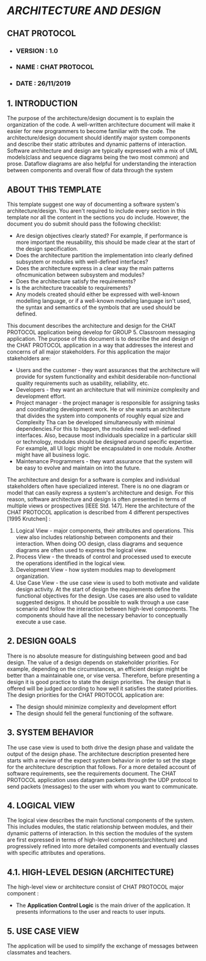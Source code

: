 # **_ARCHITECTURE AND DESIGN_**
## **CHAT PROTOCOL**
- ###  VERSION : 1.0
- ### NAME : CHAT PROTOCOL
- ### DATE : 26/11/2019

##  1. **INTRODUCTION**
The purpose of the architecture/design document is to explain the organization of the code. A well-written architecture document will make it easier for new programmers to become familiar with the code.
The architecture/design document should identify major system components and describe their static attributes and dynamic patterns of interaction.
Software architecture and design are typically expressed with a mix of UML models(class and sequence diagrams being the two most common) and prose. Dataflow diagrams are also helpful for understanding the interaction between components and overall flow of data through the system
## **ABOUT THIS TEMPLATE**
This template suggest one way of documenting a software system's architecture/design. You aren't required to include every section in this template nor all the content in the sections you do include.
However, the document you do submit should pass the following checklist:

- Are design objectives clearly stated? For example, if performance is more important the reusability, this should be made clear at the start of the design specification.
- Does the architecture partition the implementation into clearly defined subsystem or modules with well-defined interfaces?
- Does the architecture express in a clear way the main patterns ofncmunication between subsystem and modules?
- Does the architecture satisfy the requirements?
- Is the architecture traceable to requirements?
- Any models created should either be expressed with well-known modelling language, or if a well-known modeling language isn't used, the syntax and semantics of the symbols that are used should be defined.

This document describes the architecture and design for the CHAT PROTOCOL application being develop for GROUP 5. Classroom messaging application.
The purpose of this document is to describe the and design of the CHAT PROTOCOL application in a way that addresses the interest and concerns of all major stakeholders.
For this application the major stakeholders are:
- Users and the customer - they want assurances that the architecture will provide for system functionality and exhibit desiderabile non-functional quality requirements such as usability, reliability, etc.
- Developers - they want an architecture that will minimize complexity and development effort.
- Project manager - the project manager is responsible for assigning tasks and coordinating development work. He or she wants an architecture that divides the system into components of roughly equal size and Complexity Tha can be developed simultaneously with minimal dependencies.For this to happen, the modules need well-defined interfaces. Also, because most individuals specialize in a particular skill or technology, modules should be designed around specific expertise. For example, all UI logic might be encapsulated in one module. Another might have all business logic.
- Maintenance Programmers - they want assurance that the system will be easy to evolve and maintain on into the future.

The architecture and design for a software is complex and individual stakeholders often have specialized interest. There is no one diagram or model that can easily express a system's architecture and design. For this reason, software architecture and design is often presented in terms of multiple views or prospectives [IEEE Std. 147]. Here the architecture of the CHAT PROTOCOL application is described from 4 different perspectives [1995 Krutchen] :
1. Logical View - major components, their attributes and operations. This view also includes relationship between components and their interaction. When doing OO design, class diagrams and sequence diagrams are often used to express the logical view.
2. Process View - the threads of control and processed used to execute the operations identified in the logical view.
3. Development View - how system modules map to development organization.
4. Use Case View - the use case view is used to both motivate and validate design activity. At the start of design the requirements define the functional objectives for the design. Use cases are also used to validate suggested designs. It should be possible to walk through a use case scenario and follow the interaction between high-level components. The components should have all the necessary behavior to conceptually execute a use case.

## 2. **DESIGN GOALS**
There is no absolute measure for distinguishing between good and bad design. The value of a design depends on stakeholder priorities. For example, depending on the circumstances, an efficient design might be better than a maintainable one, or vise versa.
Therefore, before presenting a design it is good practice to state the design priorities. The design that is offered will be judged according to how well it satisfies the stated priorities.
The design priorities for the CHAT PROTOCOL application are:
- The design should minimize complexity and development effort
- The design should fell the general functioning of the software.

## 3. **SYSTEM BEHAVIOR**
The use case view is used to both drive the design phase and validate the output of the design phase. The architecture description presented here starts with a review of the expect system behavior in order to set the stage for the architecture description that follows. For a more detailed account of software requirements, see the requirements document. The CHAT PROTOCOL application uses datagram packets through the UDP protocol to send packets (messages) to the user with whom you want to communicate.

## 4. **LOGICAL VIEW**
The logical view describes the main functional components of the system. This includes modules, the static relationship between modules, and their dynamic patterns of interaction. In this section the modules of the system are first expressed in terms of high-level components(architecture) and progressively refined into more detailed components and eventually classes with specific attributes and operations.
## 4.1. **HIGH-LEVEL DESIGN (ARCHITECTURE)**

The high-level view or architecture consist of CHAT PROTOCOL major component :
- The **Application Control Logic** is the main driver of the application. It presents informations to the user and reacts to user inputs.

## 5. **USE CASE VIEW**
The application will be used to simplify the exchange of messages between classmates and teachers.
